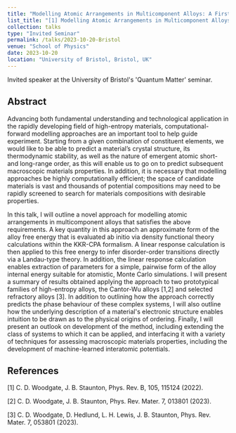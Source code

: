 ```yaml
---
title: "Modelling Atomic Arrangements in Multicomponent Alloys: A First-Principles-Based Approach"
list_title: "[1] Modelling Atomic Arrangements in Multicomponent Alloys: A First-Principles-Based Approach"
collection: talks
type: "Invited Seminar"
permalink: /talks/2023-10-20-Bristol
venue: "School of Physics"
date: 2023-10-20
location: "University of Bristol, Bristol, UK"
---
```


Invited speaker at the University of Bristol's 'Quantum Matter' seminar.

<h2>Abstract</h2>
Advancing both fundamental understanding and technological application in the rapidly developing field of high-entropy materials, computational-forward modelling approaches are an important tool to help guide experiment. Starting from a given combination of constituent elements, we would like to be able to predict a material’s crystal structure, its thermodynamic stability, as well as the nature of emergent atomic short- and long-range order, as this will enable us to go on to predict subsequent macroscopic materials properties. In addition, it is necessary that modelling approaches be highly computationally efficient; the space of candidate materials is vast and thousands of potential compositions may need to be rapidly screened to search for materials compositions with desirable properties.

In this talk, I will outline a novel approach for modelling atomic arrangements in multicomponent alloys that satisfies the above requirements. A key quantity in this approach an approximate form of the alloy free energy that is evaluated ab initio via density functional theory calculations within the KKR-CPA formalism. A linear response calculation is then applied to this free energy to infer disorder-order transitions directly via a Landau-type theory. In addition, the linear response calculation enables extraction of parameters for a simple, pairwise form of the alloy internal energy suitable for atomistic, Monte Carlo simulations. I will present a summary of results obtained applying the approach to two prototypical families of high-entropy alloys, the Cantor-Wu alloys [1,2] and selected refractory alloys [3]. In addition to outlining how the approach correctly predicts the phase behaviour of these complex systems, I will also outline how the underlying description of a material's electronic structure enables intuition to be drawn as to the physical origins of ordering. Finally, I will present an outlook on development of the method, including extending the class of systems to which it can be applied, and interfacing it with a variety of techniques for assessing macroscopic materials properties, including the development of machine-learned interatomic potentials.

<h2>References</h2>
[1] C. D. Woodgate, J. B. Staunton, Phys. Rev. B, 105, 115124 (2022).

[2] C. D. Woodgate, J. B. Staunton, Phys. Rev. Mater. 7, 013801 (2023).

[3] C. D. Woodgate, D. Hedlund, L. H. Lewis, J. B. Staunton, Phys. Rev. Mater. 7, 053801 (2023).

